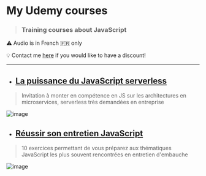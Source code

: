 # My Udemy courses

> ### Training courses about JavaScript

:warning: Audio is in French :fr: only

:bulb: Contact me [here](https://arthur.xn--grgoi-csa.re/contact) if you would like to have a discount!
___

 - ## [La puissance du JavaScript serverless](https://www.udemy.com/la-puissance-du-javascript-serverless)

>Invitation à monter en compétence en JS sur les architectures en microservices, serverless très demandées en entreprise

![image](https://ipfs.infura.io/ipfs/Qmf5zZkQsxdfUVfe9rdHbFRSBW95WJS1hzYARjp1zAL98h)

- ## [Réussir son entretien JavaScript](https://www.udemy.com/reussir-son-entretien-javascript)

> 10 exercices permettant de vous préparez aux thématiques JavaScript les plus souvent rencontrées en entretien d'embauche

![image](https://ipfs.infura.io/ipfs/Qmds8tEJhB4bP8pQqjdHuJJXkbhChqMPJrhco4Um2tCwyn)
